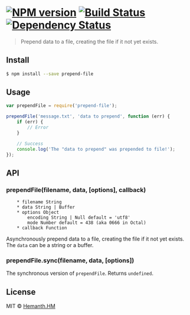 #  [![NPM version][npm-image]][npm-url] [![Build Status][travis-image]][travis-url] [![Dependency Status][daviddm-image]][daviddm-url]

> Prepend data to a file, creating the file if it not yet exists.


## Install

```sh
$ npm install --save prepend-file
```

## Usage

```js
var prependFile = require('prepend-file');

prependFile('message.txt', 'data to prepend', function (err) {
	if (err) {
		// Error
	}

	// Success
	console.log('The "data to prepend" was prepended to file!');
});
```

## API

### prependFile(filename, data, [options], callback)

```
    * filename String
    * data String | Buffer
    * options Object
        encoding String | Null default = 'utf8'
        mode Number default = 438 (aka 0666 in Octal)
    * callback Function
```

Asynchronously prepend data to a file, creating the file if it not yet exists. The `data` can be a string or a buffer.

### prependFile.sync(filename, data, [options])

The synchronous version of `prependFile`. Returns `undefined`.

## License

MIT © [Hemanth.HM](http://h3manth.com)


[npm-image]: https://badge.fury.io/js/prepend-file.svg
[npm-url]: https://npmjs.org/package/prepend-file
[travis-image]: https://travis-ci.org/hemanth/node-prepend-file.svg?branch=master
[travis-url]: https://travis-ci.org/hemanth/node-prepend-file
[daviddm-image]: https://david-dm.org/hemanth/node-prepend-file.svg?theme=shields.io
[daviddm-url]: https://david-dm.org/hemanth/node-prepend-file
[coveralls-image]: https://coveralls.io/repos/hemanth/node-prepend-file/badge.svg
[coveralls-url]: https://coveralls.io/r/hemanth/node-prepend-file
